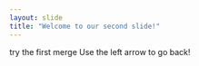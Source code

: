 ```yaml
---
layout: slide
title: "Welcome to our second slide!"
---
```

try the first merge
Use the left arrow to go back!
